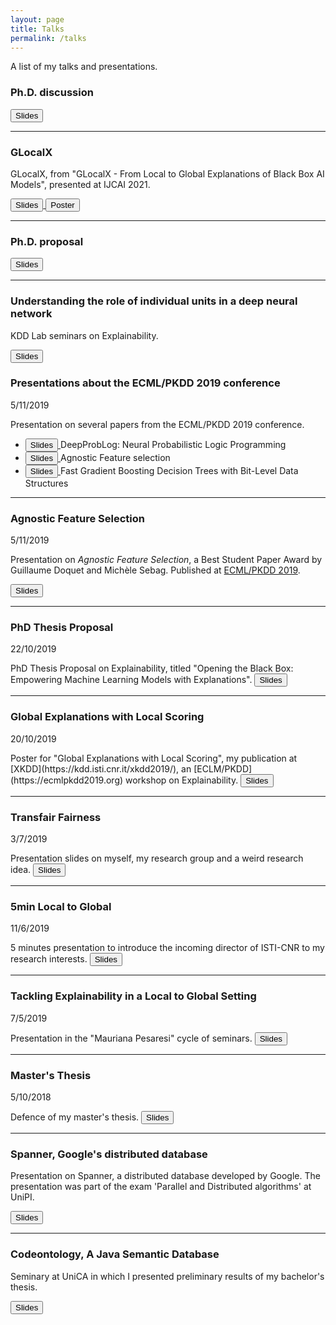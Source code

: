 ```yaml
---
layout: page
title: Talks
permalink: /talks
---
```


A list of my talks and presentations.


### Ph.D. discussion

<a class='slides' href='https://docs.google.com/presentation/d/1tix8D_8KHAoeFuqFRff5yAsDr2oMCkplVHWbLTmIVUg/edit?usp=sharing'>
<button class="ui button slides">
  Slides
</button>
</a>

---


### GLocalX

GLocalX, from "GLocalX - From Local to Global Explanations of Black Box AI Models", presented at IJCAI 2021.

<a class='slides' href='https://docs.google.com/presentation/d/1NtdHVafSCWHok7vgkGQnTIEmnQIBSrC5baV8xhBPgIQ/edit?usp=sharing'>
<button class="ui button slides">
  Slides
</button>
</a>
<a class='slides' href='https://drive.google.com/file/d/1WUf9hnSFbVG1wISIt1DFKwb_OSOJ6iMa/view?usp=sharing'>
<button class="ui button slides">
  Poster
</button>
</a>

---

### Ph.D. proposal

<a class='slides' href='https://docs.google.com/presentation/d/1XcUoK3efHUsFZzzVY8Khgymi-IHAN0kEgxAgX_n_kYA/edit?usp=sharing'>
<button class="ui button slides">
  Slides
</button>
</a>

---

### Understanding the role of individual units in a deep neural network
KDD Lab seminars on Explainability.

<a class='slides' href='https://docs.google.com/presentation/d/1m9QVj-SY_PCCqiXwnf8Gas1HsFlCB_be6b-_kiHmj2w/edit?usp=sharing'>
<button class="ui button slides">
  Slides
</button>
</a>

### Presentations about the ECML/PKDD 2019 conference

<p class='date'>5/11/2019</p>

Presentation on several papers from the ECML/PKDD 2019 conference.

- <a class='slides' href='https://docs.google.com/presentation/d/11D0b5lZh-0l6OnsDZ1-KTr4x_PkzoNGAjmBAjpblppg/edit?usp=sharing'>
	<button class="ui button slides">
	  Slides
	</button>
	</a>
	DeepProbLog: Neural Probabilistic Logic Programming
- <a class='slides' href='https://docs.google.com/presentation/d/1eARAdrzr9ymT5JQ6kdmrXjqmGWZVe2hSfxFKyE_yoJw/edit?usp=sharing'>
	<button class="ui button slides">
	  Slides
	</button>
	</a>
	Agnostic Feature selection
- <a class='slides' href='https://docs.google.com/presentation/d/15ggVR0J3p7n5hd0PO-SfZT0X7MoZyh-fvHpCoc1ExDM/edit?usp=sharing'>
	<button class="ui button slides">
	  Slides
	</button>
	</a>
	Fast Gradient Boosting Decision Trees with Bit-Level Data Structures

* * *

### Agnostic Feature Selection
<p class='date'>5/11/2019</p>

Presentation on _Agnostic Feature Selection_, a Best Student Paper Award by Guillaume Doquet and Michèle Sebag. Published at [ECML/PKDD 2019](https://ecmlpkdd2019.org).

<a class='slides' href='https://docs.google.com/presentation/d/1eARAdrzr9ymT5JQ6kdmrXjqmGWZVe2hSfxFKyE_yoJw/edit?usp=sharing'>
	<button class="ui button slides">
	  Slides
	</button>
</a>

---
### PhD Thesis Proposal
<p class='date'>22/10/2019</p>
PhD Thesis Proposal on Explainability, titled "Opening the Black Box: Empowering Machine Learning Models with Explanations".

<a class='slides' href='https://docs.google.com/presentation/d/1PuZkmpWWNnCdJgjJ82-niZ08xXeMIRPKpxTm8YuuVL0/edit?usp=sharing'>
	<button class="ui button slides">
	  Slides
	</button>
</a>

---
### Global Explanations with Local Scoring
<p class='date'>20/10/2019</p>
Poster for "Global Explanations with Local Scoring", my publication at [XKDD](https://kdd.isti.cnr.it/xkdd2019/), an [ECLM/PKDD](https://ecmlpkdd2019.org) workshop on Explainability.

<a class='slides' href='https://drive.google.com/file/d/1YlYNMG0eUmWR3loFOOX3OQ4PMct0gdyr/view?usp=sharing'>
	<button class="ui button slides">
	  Slides
	</button>
</a>

---
### Transfair Fairness
<p class='date'>3/7/2019</p>
Presentation slides on myself, my research group and a weird research idea.

<a class='slides' href='https://docs.google.com/presentation/d/1Zb0rtexSW-KImX6sHAxCHPcTjfrFgXF31B0CGWx7fvI/edit?usp=sharing'>
	<button class="ui button slides">
	  Slides
	</button>
</a>

---
### 5min Local to Global
<p class='date'>11/6/2019</p>
5 minutes presentation to introduce the incoming director of ISTI-CNR to my research interests.

<a class='slides' href='https://docs.google.com/presentation/d/11fH0gkCEWPvSgsyaVaibMlsC0sftlD89TitaZQvtUMg/edit?usp=sharing'>
	<button class="ui button slides">
	  Slides
	</button>
</a>

---
### Tackling Explainability in a Local to Global Setting
<p class='date'>7/5/2019</p>
Presentation in the "Mauriana Pesaresi" cycle of seminars.

<a class='slides' href='https://docs.google.com/presentation/d/1rd9BKbEVtdYfJm-TWdOpipRre61tqbcucCN73cOmrUM/edit?usp=sharing'>
	<button class="ui button slides">
	  Slides
	</button>
</a>

---
### Master's Thesis
<p class='date'>5/10/2018</p>
Defence of my master's thesis.

<a class='slides' href='https://docs.google.com/presentation/d/1X8dr-IOOfAGBDoaHTuZgc3PokiA3vpZdhFIXb1uURGE/edit?usp=sharing'>
	<button class="ui button slides">
	  Slides
	</button>
</a>

---
### Spanner, Google's distributed database
Presentation on Spanner, a distributed database developed by Google. The presentation was part of the exam 'Parallel and Distributed algorithms' at UniPI.

<a class='slides' href='https://docs.google.com/presentation/d/1qwoQ3Qc2LfdQsL7-aa85oP-bZUiKOSp3no4su24Fas8/edit?usp=sharing'>
	<button class="ui button slides">
	  Slides
	</button>
</a>

---
### Codeontology, A Java Semantic Database
Seminary at UniCA in which I presented preliminary results of my bachelor's thesis.

<a class='slides' href='https://docs.google.com/presentation/d/1b4LixKSVCRfjRgoz72OqROIUG4hiBElqu9MQ_K0W8QU/edit?usp=sharing'>
	<button class="ui button slides">
	  Slides
	</button>
</a>